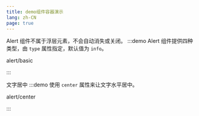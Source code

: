```yaml
---
title: demo组件容器演示
lang: zh-CN
page: true
---
```


Alert 组件不属于浮层元素，不会自动消失或关闭。
:::demo Alert 组件提供四种类型，由 `type` 属性指定，默认值为 `info`。

alert/basic

:::

文字居中
:::demo 使用 `center` 属性来让文字水平居中。

alert/center

:::
